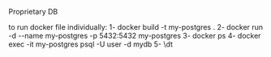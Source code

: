 Proprietary DB

to run docker file individually:
1- docker build -t my-postgres .
2- docker run -d --name my-postgres -p 5432:5432 my-postgres
3- docker ps
4- docker exec -it my-postgres psql -U user -d mydb
5- \dt
